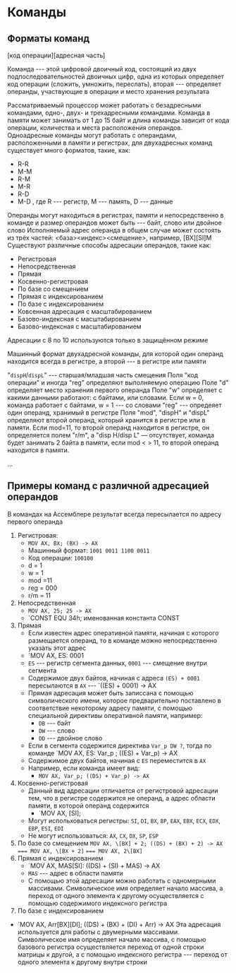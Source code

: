 # Команды

## Форматы команд
\[код операции]\[адресная часть]

Команда --- этой цифровой двоичный код, состоящий из двух подпоследовательностей двоичных цифр, одна из которых определяет код операции (сложить, умножить, переслать), вторая --- определяет операнды, участвующие в операции и место хранения результата

Рассматриваемый процессор может работать с безадресными командами, одно-, двух- и трехадресными командами. Команда в памяти может занимать от 1 до 15 байт и длина команды зависит от кода операции, количества и места расположения операндов. Одноадресные команды могут работать с операндами, расположенными в памяти и регистрах, для двухадресных команд существует много форматов, такие, как:
- R-R
- M-M
- R-M
- M-R
- R-D
- M-D
, где R ---  регистр, M ---  память, D --- данные

Операнды могут находиться в регистрах, памяти и непосредственно в команде и размер операндов может быть --- байт, слово или двойное слово
Исполняемый адрес операнда в общем случае может состоять из трёх частей: <база><индекс><смещение>, например, \[BX]\[SI]M
Существуют различные способы адресации операндов, такие как:
- Регистровая
- Непосредственная
- Прямая
- Косвенно-регистровая
- По базе со смещением
- Прямая с индексированием
- По базе с индексированием
- Ковсенная адресация с масштабированием
- Базово-индексная с масштабированием
- Базово-индексная с масштабированием

Адресации с 8 по 10 используются только в защищённом режиме

Машинный формат двухадресной команды, для которой один операнд находится всегда в регистре, а второй --- в регистре или памяти

"`dispH`/`dispL`" --- старшая/младшая часть смещения
Поля "код операции" и иногда "reg" определяют выполняемую операцию
Поле "d" определяет место хранения первого операнда
Поле "w" определяет с какими данными работают: с байтами, или словами. Если w = 0, команда работает с байтами, w = 1 --- со словами
"reg" ---  опредеяет один операнд, хранимый в регистре
Поля "mod", "dispH" и "dispL" определяют второй операнд, который хранится в регистре или в памяти.
Если mod=11, то второй операнд находится в регистре, он определяется полем "r/m", а "disp H/disp L" — отсутствует, команда будет занимать 2 байта в памяти, если mod < > 11, то второй операнд находится в памяти.

...

## Примеры команд с различной адресацией операндов
В командах на Ассемблере результат всегда пересылается по адресу первого операнда

1) Регистровая:
	- `MOV AX, BX; (BX) -> AX`
	- Машинный формат: `1001 0011 1100 0011`
	- Код операции: `100100`
	- d = 1
	- w = 1
	- mod =11
	- reg = 000
	- r/m = 11
2) Непосредственная
	- `MOV AX, 25; 25 -> AX`
	- `CONST EQU 34h; именованная константа CONST
3) Прямая
	- Если известен адрес оперативной памяти, начиная с которого размещается операнд, то в команде можно непосредственно указать этот адрес
	- `MOV AX, ES: 0001
	- `ES` --- регистр сегмента данных, `0001` --- смещение внутри сегмента
	- Содержимое двух байтов, начиная с адреса `(ES) + 0001` пересылаются в `AX` --- `((ES) + 0001) -> AX
	- Прямая адресация может быть записсана с помощью символического имени, которое предварительно поставлено в соответствие некоторому адресу памяти, с помощью специальной директивы оперативной памяти, например:
		- `DB` --- байт
		- `DW` --- слово
		- `DD` --- двойное слово
	- Если в сегмента содержится директива `Var_p DW ?`, тогда по команде `MOV AX, ES: Var_p ; ((ES) + Var_p) -> AX
	- Содержимое двух байтов, начиная с `ES` переместится в `AX`
	- Например, если команда имеет вид:
		- `MOV AX, Var_p; ((DS) + Var_p) -> AX`
4) Косвенно-регистровая
	-  Данный вид адресации отличается от регистровой адресации тем, что в регистре содержится не операнд, а адрес области памяти, в которой операнд содержится
		- `MOV AX, \[SI];
	-  Могут испольховаться регистры: `SI`, `DI`, `BX`, `BP`, `EAX`, `EBX`, `ECX`,  `EDX`, `EBP`, `ESI`, `EDI`
	- Не могут использоваться: `AX`, `CX`, `DX`, `SP`, `ESP`
5) По базе со смещением 
	`MOV AX, \[BX] + 2; ((DS) + (BX) + 2) -> AX`
	`=== MOV AX, \[BX + 2]`
	`=== MOV AX, 2\[BX]`
6) Прямая с индексированием
	- `MOV AX, MAS\[SI]: ((DS) + (SI) + MAS) -> AX
	- `MAS` --- адрес в области памяти
	- С помощью этой адресации можно работать с одномерными массивами. Символическое имя определяет начало массива, а переход от одного элемента к другому осуществляется с помощью содержимого индексного регистра
7) По базе с индексированием
- `MOV AX, Arr\[BX]\[DI]; ((DS) + (BX) + (DI) + Arr) -> AX
 Эта адресация используется для работы с двумерными массивами. Символическое имя определяет начало массива, с помощью базового регистра осуществляется переход от одной строки матрицы к другой, а с помощью индексного регистра --- переход от одного элемента к другому внутри строки